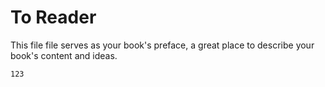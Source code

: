 # To Reader

This file file serves as your book's preface, a great place to describe your book's content and ideas.

    123

